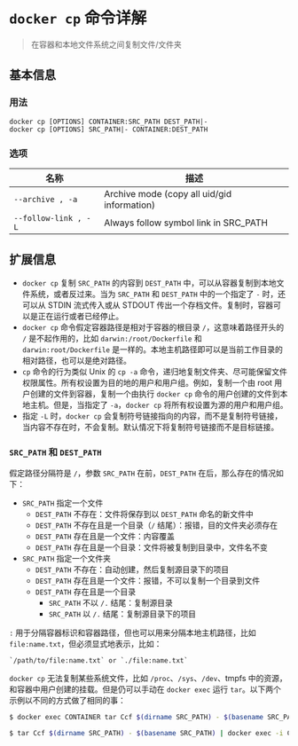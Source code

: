 # `docker cp` 命令详解

> 在容器和本地文件系统之间复制文件/文件夹

## 基本信息

### 用法

```
docker cp [OPTIONS] CONTAINER:SRC_PATH DEST_PATH|-
docker cp [OPTIONS] SRC_PATH|- CONTAINER:DEST_PATH
```

### 选项

| 名称 | 描述 |
| ---- | ---- |
| `--archive , -a` | Archive mode (copy all uid/gid information) |
| `--follow-link , -L` | Always follow symbol link in SRC_PATH |

## 扩展信息

- `docker cp` 复制 `SRC_PATH` 的内容到 `DEST_PATH` 中，可以从容器复制到本地文件系统，或者反过来。当为 `SRC_PATH` 和 `DEST_PATH` 中的一个指定了 `-` 时，还可以从 STDIN 流式传入或从 STDOUT 传出一个存档文件。复制时，容器可以是正在运行或者已经停止。
- `docker cp` 命令假定容器路径是相对于容器的根目录 `/`，这意味着路径开头的 `/` 是不起作用的，比如 `darwin:/root/Dockerfile` 和 `darwin:root/Dockerfile` 是一样的。本地主机路径即可以是当前工作目录的相对路径，也可以是绝对路径。
- `cp` 命令的行为类似 Unix 的 `cp -a` 命令，递归地复制文件夹、尽可能保留文件权限属性。所有权设置为目的地的用户和用户组。例如，复制一个由 root 用户创建的文件到容器，复制一个由执行 `docker cp` 命令的用户创建的文件到本地主机。但是，当指定了 `-a`，`docker cp` 将所有权设置为源的用户和用户组。
- 指定 `-L` 时，`docker cp` 会复制符号链接指向的内容，而不是复制符号链接，当内容不存在时，不会复制。默认情况下将复制符号链接而不是目标链接。

### `SRC_PATH` 和 `DEST_PATH` 

假定路径分隔符是 `/`，参数 `SRC_PATH` 在前，`DEST_PATH` 在后，那么存在的情况如下：

- `SRC_PATH` 指定一个文件
    - `DEST_PATH` 不存在：文件将保存到以 `DEST_PATH` 命名的新文件中
    - `DEST_PATH` 不存在且是一个目录（`/` 结尾）：报错，目的文件夹必须存在
    - `DEST_PATH` 存在且是一个文件：内容覆盖
    - `DEST_PATH` 存在且是一个目录：文件将被复制到目录中，文件名不变
- `SRC_PATH` 指定一个文件夹
    - `DEST_PATH` 不存在：自动创建，然后复制源目录下的项目
    - `DEST_PATH` 存在且是一个文件：报错，不可以复制一个目录到文件
    - `DEST_PATH` 存在且是一个目录
        - `SRC_PATH` 不以 `/.` 结尾：复制源目录
        - `SRC_PATH` 以 `/.` 结尾：复制源目录下的项目

`:` 用于分隔容器标识和容器路径，但也可以用来分隔本地主机路径，比如 `file:name.txt`，但必须显式地表示，比如：

```
`/path/to/file:name.txt` or `./file:name.txt`
```

`docker cp` 无法复制某些系统文件，比如 `/proc`、`/sys`、`/dev`、tmpfs 中的资源，和容器中用户创建的挂载。但是仍可以手动在 `docker exec` 运行 `tar`。以下两个示例以不同的方式做了相同的事：

```bash
$ docker exec CONTAINER tar Ccf $(dirname SRC_PATH) - $(basename SRC_PATH) | tar Cxf DEST_PATH -
```

```bash
$ tar Ccf $(dirname SRC_PATH) - $(basename SRC_PATH) | docker exec -i CONTAINER tar Cxf DEST_PATH -
```
